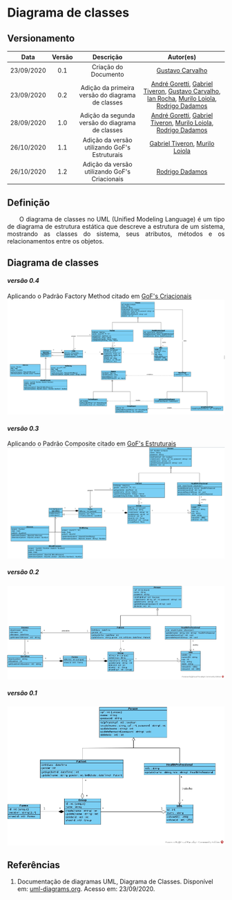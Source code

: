 # Diagrama de classes
## Versionamento
| Data | Versão | Descrição | Autor(es) |
|:----:|:------:|:---------:|:---------:|
| 23/09/2020 | 0.1 | Criação do Documento | [Gustavo Carvalho](https://github.com/gustavocarvalho1002) |
| 23/09/2020 | 0.2 | Adição da primeira versão do diagrama de classes | [André Goretti](https://github.com/AGoretti), [Gabriel Tiveron](https://github.com/GabrielTiveron), [Gustavo Carvalho](https://github.com/gustavocarvalho1002), [Ian Rocha](https://github.com/IanPSRocha), [Murilo Loiola](https://github.com/murilo-dan), [Rodrigo Dadamos](https://github.com/Rdadamos) |
| 28/09/2020 | 1.0 | Adição da segunda versão do diagrama de classes | [André Goretti](https://github.com/AGoretti), [Gabriel Tiveron](https://github.com/GabrielTiveron), [Murilo Loiola](https://github.com/murilo-dan), [Rodrigo Dadamos](https://github.com/Rdadamos) |
| 26/10/2020 | 1.1 | Adição da versão utilizando GoF's Estruturais | [Gabriel Tiveron](https://github.com/GabrielTiveron), [Murilo Loiola](https://github.com/murilo-dan) |
| 26/10/2020 | 1.2 | Adição da versão utilizando GoF's Criacionais | [Rodrigo Dadamos](https://github.com/Rdadamos) |

## Definição

<p align="justify">&emsp;&emsp;O diagrama de classes no UML (Unified Modeling Language) é um tipo de diagrama de estrutura estática que descreve a estrutura de um sistema, mostrando as classes do sistema, seus atributos, métodos e os relacionamentos entre os objetos.</p>

## Diagrama de classes

#### *versão 0.4*
Aplicando o Padrão Factory Method citado em [GoF's Criacionais](https://unbarqdsw.github.io/2020.1_G5_Diario_da_Saude/#gofs_criacionais/)
[![diagrama_de_classe_v3](./img/class_diagram_gof_2.png)](./img/class_diagram_gof_2.png)

#### *versão 0.3*
Aplicando o Padrão Composite citado em [GoF's Estruturais](https://unbarqdsw.github.io/2020.1_G5_Diario_da_Saude/#gofs_estruturais/)
[![diagrama_de_classe_v3](./img/class_diagram_gof_1.png)](./img/class_diagram_gof_1.png)

##### *versão 0.2*
[![diagrama_de_classes_v2](./img/diagrama_de_classes_v2.jpg)](./img/diagrama_de_classes_v2.jpg)

##### *versão 0.1*
[![diagrama_de_classes](./img/diagrama_de_classes.jpg)](./img/diagrama_de_classes.jpg)

## Referências

1. Documentação de diagramas UML, Diagrama de Classes. Disponível em: [uml-diagrams.org](https://www.uml-diagrams.org/class-diagrams-overview.html). Acesso em: 23/09/2020.
